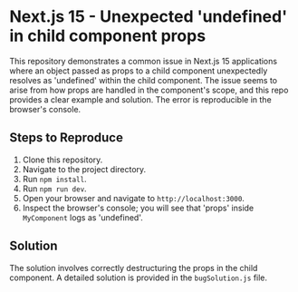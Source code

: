 # Next.js 15 - Unexpected 'undefined' in child component props

This repository demonstrates a common issue in Next.js 15 applications where an object passed as props to a child component unexpectedly resolves as 'undefined' within the child component.  The issue seems to arise from how props are handled in the component's scope, and this repo provides a clear example and solution.  The error is reproducible in the browser's console.

## Steps to Reproduce

1. Clone this repository.
2. Navigate to the project directory.
3. Run `npm install`.
4. Run `npm run dev`.
5. Open your browser and navigate to `http://localhost:3000`.
6. Inspect the browser's console; you will see that 'props' inside `MyComponent` logs as 'undefined'.

## Solution

The solution involves correctly destructuring the props in the child component. A detailed solution is provided in the `bugSolution.js` file. 